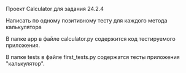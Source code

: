 Проект Calculator для задания 24.2.4

Написать по одному позитивному тесту для каждого метода калькулятора

В папке app в файле calculator.py содержится код тестируемого приложения.

В папке tests в файле first_tests.py содержатся тесты приложения "калькулятор".
